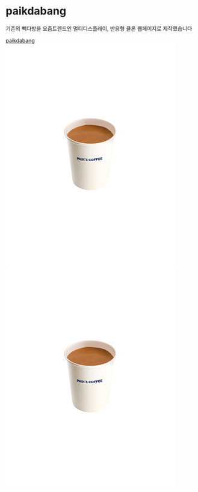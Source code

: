 
# paikdabang
기존의 빽다방을 요즘트렌드인 멀티디스플레이,
 반응형 클론 웹페이지로 제작했습니다


[paikdabang](https://github.com/bonggil-tech/Paik)
![빽다방이미지](https://github.com/pam7464/paikdabang/blob/main/images/img-coffee01.png)
[![빽다방이미지](https://github.com/pam7464/paikdabang/blob/main/images/img-coffee01.png)](https://pam7464.github.io/paikdabang)
